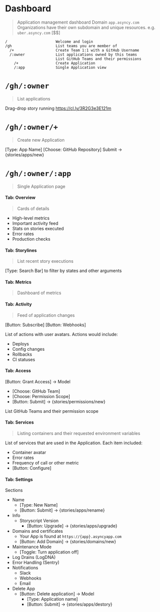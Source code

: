 # Dashboard
> Application management dashboard
> Domain `app.asyncy.com`
> Organizations have their own subdomain and unique resources. e.g. `uber.asyncy.com` [$$]

```
/                      Welcome and login
/gh                    List teams you are member of
  /+                   Create Team 1:1 with a GitHub Username
  /:owner              List applications owned by this teams
                       List GitHub Teams and their permissions
    /+                 Create Application
    /:app              Single Application view
```

# `/gh/:owner`
> List applications

Drag-drop story running https://cl.ly/3R2G3e3E121m

# `/gh/:owner/+`
> Create new Application

[Type: App Name]
[Choose: GitHub Repository]
Submit -> {stories/apps/new}

# `/gh/:owner/:app`
> Single Application page

#### Tab: Overview
> Cards of details

- High-level metrics
- Important activity feed
- Stats on stories executed
- Error rates
- Production checks

#### Tab: Storylines
> List recent story executions

[Type: Search Bar] to filter by states and other arguments


#### Tab: Metrics
> Dashboard of metrics


#### Tab: Activity
> Feed of application changes

[Button: Subscribe]
[Button: Webhooks]

List of actions with user avatars.
Actions would include:
- Deploys
- Config changes
- Rollbacks
- CI statuses

#### Tab: Access
[Button: Grant Access] -> Model
  - [Choose: GitHub Team]
  - [Choose: Permission Scope]
  - [Button: Submit] -> {stories/permissions/new}

List GitHub Teams and their permission scope

#### Tab: Services
> Listing containers and their requested environment variables

List of services that are used in the Application.
Each item included:
- Container avatar
- Error rates
- Frequency of call or other metric
- [Button: Configure]

#### Tab: Settings

Sections
- Name
  - [Type: New Name]
  - [Button: Submit] -> {stories/apps/rename}
- Info
  - Storyscript Version
    - [Button: Upgrade] -> {stories/apps/upgrade}
- Domains and certificates
  - Your App is found at `https://{app}.asyncyapp.com`
  - [Button: Add Domain] -> {stories/domains/new}
- Maintenance Mode
  - [Toggle: Turn application off]
- Log Drains (LogDNA)
- Error Handling (Sentry)
- Notifications
  - Slack
  - Webhooks
  - Email
- Delete App
  - [Button: Delete application] -> Model
    - [Type: Application name]
    - [Button: Submit] -> {stories/apps/destory}
